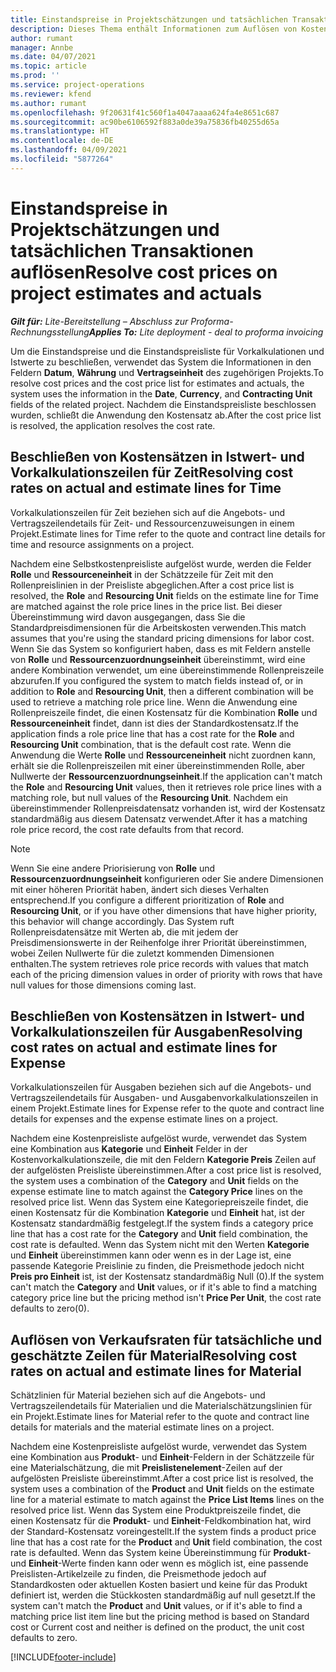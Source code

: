 ```yaml
---
title: Einstandspreise in Projektschätzungen und tatsächlichen Transaktionen auflösen
description: Dieses Thema enthält Informationen zum Auflösen von Kostenpreisen anhand von Projektschätzungen und Istdaten.
author: rumant
manager: Annbe
ms.date: 04/07/2021
ms.topic: article
ms.prod: ''
ms.service: project-operations
ms.reviewer: kfend
ms.author: rumant
ms.openlocfilehash: 9f20631f41c560f1a4047aaaa624fa4e8651c687
ms.sourcegitcommit: ac90be6106592f883a0de39a75836fb40255d65a
ms.translationtype: HT
ms.contentlocale: de-DE
ms.lasthandoff: 04/09/2021
ms.locfileid: "5877264"
---
```

# <a name="resolve-cost-prices-on-project-estimates-and-actuals"></a><span data-ttu-id="604b6-103">Einstandspreise in Projektschätzungen und tatsächlichen Transaktionen auflösen</span><span class="sxs-lookup"><span data-stu-id="604b6-103">Resolve cost prices on project estimates and actuals</span></span> 

<span data-ttu-id="604b6-104">_**Gilt für:** Lite-Bereitstellung – Abschluss zur Proforma-Rechnungsstellung_</span><span class="sxs-lookup"><span data-stu-id="604b6-104">_**Applies To:** Lite deployment - deal to proforma invoicing_</span></span>

<span data-ttu-id="604b6-105">Um die Einstandspreise und die Einstandspreisliste für Vorkalkulationen und Istwerte zu beschließen, verwendet das System die Informationen in den Feldern **Datum**, **Währung** und **Vertragseinheit** des zugehörigen Projekts.</span><span class="sxs-lookup"><span data-stu-id="604b6-105">To resolve cost prices and the cost price list for estimates and actuals, the system uses the information in the **Date**, **Currency**, and **Contracting Unit** fields of the related project.</span></span> <span data-ttu-id="604b6-106">Nachdem die Einstandspreisliste beschlossen wurden, schließt die Anwendung den Kostensatz ab.</span><span class="sxs-lookup"><span data-stu-id="604b6-106">After the cost price list is resolved, the application resolves the cost rate.</span></span>

## <a name="resolving-cost-rates-on-actual-and-estimate-lines-for-time"></a><span data-ttu-id="604b6-107">Beschließen von Kostensätzen in Istwert- und Vorkalkulationszeilen für Zeit</span><span class="sxs-lookup"><span data-stu-id="604b6-107">Resolving cost rates on actual and estimate lines for Time</span></span>

<span data-ttu-id="604b6-108">Vorkalkulationszeilen für Zeit beziehen sich auf die Angebots- und Vertragszeilendetails für Zeit- und Ressourcenzuweisungen in einem Projekt.</span><span class="sxs-lookup"><span data-stu-id="604b6-108">Estimate lines for Time refer to the quote and contract line details for time and resource assignments on a project.</span></span>

<span data-ttu-id="604b6-109">Nachdem eine Selbstkostenpreisliste aufgelöst wurde, werden die Felder **Rolle** und **Ressourceneinheit** in der Schätzzeile für Zeit mit den Rollenpreislinien in der Preisliste abgeglichen.</span><span class="sxs-lookup"><span data-stu-id="604b6-109">After a cost price list is resolved, the **Role** and **Resourcing Unit** fields on the estimate line for Time are matched against the role price lines in the price list.</span></span> <span data-ttu-id="604b6-110">Bei dieser Übereinstimmung wird davon ausgegangen, dass Sie die Standardpreisdimensionen für die Arbeitskosten verwenden.</span><span class="sxs-lookup"><span data-stu-id="604b6-110">This match assumes that you're using the standard pricing dimensions for labor cost.</span></span> <span data-ttu-id="604b6-111">Wenn Sie das System so konfiguriert haben, dass es mit Feldern anstelle von **Rolle** und **Ressourcenzuordnungseinheit** übereinstimmt, wird eine andere Kombination verwendet, um eine übereinstimmende Rollenpreiszeile abzurufen.</span><span class="sxs-lookup"><span data-stu-id="604b6-111">If you configured the system to match fields instead of, or in addition to **Role** and **Resourcing Unit**, then a different combination will be used to retrieve a matching role price line.</span></span> <span data-ttu-id="604b6-112">Wenn die Anwendung eine Rollenpreiszeile findet, die einen Kostensatz für die Kombination **Rolle** und **Ressourceneinheit** findet, dann ist dies der Standardkostensatz.</span><span class="sxs-lookup"><span data-stu-id="604b6-112">If the application finds a role price line that has a cost rate for the **Role** and **Resourcing Unit** combination, that is the default cost rate.</span></span> <span data-ttu-id="604b6-113">Wenn die Anwendung die Werte **Rolle** und **Ressourceneinheit** nicht zuordnen kann, erhält sie die Rollenpreiszeilen mit einer übereinstimmenden Rolle, aber Nullwerte der **Ressourcenzuordnungseinheit**.</span><span class="sxs-lookup"><span data-stu-id="604b6-113">If the application can't match the **Role** and **Resourcing Unit** values, then it retrieves role price lines with a matching role, but null values of the **Resourcing Unit**.</span></span> <span data-ttu-id="604b6-114">Nachdem ein übereinstimmender Rollenpreisdatensatz vorhanden ist, wird der Kostensatz standardmäßig aus diesem Datensatz verwendet.</span><span class="sxs-lookup"><span data-stu-id="604b6-114">After it has a matching role price record, the cost rate defaults from that record.</span></span> 

> [!NOTE]
> <span data-ttu-id="604b6-115">Wenn Sie eine andere Priorisierung von **Rolle** und **Ressourcenzuordnungseinheit** konfigurieren oder Sie andere Dimensionen mit einer höheren Priorität haben, ändert sich dieses Verhalten entsprechend.</span><span class="sxs-lookup"><span data-stu-id="604b6-115">If you configure a different prioritization of **Role** and **Resourcing Unit**, or if you have other dimensions that have higher priority, this behavior will change accordingly.</span></span> <span data-ttu-id="604b6-116">Das System ruft Rollenpreisdatensätze mit Werten ab, die mit jedem der Preisdimensionswerte in der Reihenfolge ihrer Priorität übereinstimmen, wobei Zeilen Nullwerte für die zuletzt kommenden Dimensionen enthalten.</span><span class="sxs-lookup"><span data-stu-id="604b6-116">The system retrieves role price records with values that match each of the pricing dimension values in order of priority with rows that have null values for those dimensions coming last.</span></span>

## <a name="resolving-cost-rates-on-actual-and-estimate-lines-for-expense"></a><span data-ttu-id="604b6-117">Beschließen von Kostensätzen in Istwert- und Vorkalkulationszeilen für Ausgaben</span><span class="sxs-lookup"><span data-stu-id="604b6-117">Resolving cost rates on actual and estimate lines for Expense</span></span>

<span data-ttu-id="604b6-118">Vorkalkulationszeilen für Ausgaben beziehen sich auf die Angebots- und Vertragszeilendetails für Ausgaben- und Ausgabenvorkalkulationszeilen in einem Projekt.</span><span class="sxs-lookup"><span data-stu-id="604b6-118">Estimate lines for Expense refer to the quote and contract line details for expenses and the expense estimate lines on a project.</span></span>

<span data-ttu-id="604b6-119">Nachdem eine Kostenpreisliste aufgelöst wurde, verwendet das System eine Kombination aus **Kategorie** und **Einheit** Felder in der Kostenvorkalkulationszeile, die mit den Feldern **Kategorie Preis** Zeilen auf der aufgelösten Preisliste übereinstimmen.</span><span class="sxs-lookup"><span data-stu-id="604b6-119">After a cost price list is resolved, the system uses a combination of the **Category** and **Unit** fields on the expense estimate line to match against the **Category Price** lines on the resolved price list.</span></span> <span data-ttu-id="604b6-120">Wenn das System eine Kategoriepreiszeile findet, die einen Kostensatz für die Kombination **Kategorie** und **Einheit** hat, ist der Kostensatz standardmäßig festgelegt.</span><span class="sxs-lookup"><span data-stu-id="604b6-120">If the system finds a category price line that has a cost rate for the **Category** and **Unit** field combination, the cost rate is defaulted.</span></span> <span data-ttu-id="604b6-121">Wenn das System nicht mit den Werten **Kategorie** und **Einheit** übereinstimmen kann oder wenn es in der Lage ist, eine passende Kategorie Preislinie zu finden, die Preismethode jedoch nicht **Preis pro Einheit** ist, ist der Kostensatz standardmäßig Null (0).</span><span class="sxs-lookup"><span data-stu-id="604b6-121">If the system can't match the **Category** and **Unit** values, or if it's able to find a matching category price line but the pricing method isn't **Price Per Unit**, the cost rate defaults to zero(0).</span></span>

## <a name="resolving-cost-rates-on-actual-and-estimate-lines-for-material"></a><span data-ttu-id="604b6-122">Auflösen von Verkaufsraten für tatsächliche und geschätzte Zeilen für Material</span><span class="sxs-lookup"><span data-stu-id="604b6-122">Resolving cost rates on actual and estimate lines for Material</span></span>

<span data-ttu-id="604b6-123">Schätzlinien für Material beziehen sich auf die Angebots- und Vertragszeilendetails für Materialien und die Materialschätzungslinien für ein Projekt.</span><span class="sxs-lookup"><span data-stu-id="604b6-123">Estimate lines for Material refer to the quote and contract line details for materials and the material estimate lines on a project.</span></span>

<span data-ttu-id="604b6-124">Nachdem eine Kostenpreisliste aufgelöst wurde, verwendet das System eine Kombination aus **Produkt**- und **Einheit**-Feldern in der Schätzzeile für eine Materialschätzung, die mit **Preislistenelement**-Zeilen auf der aufgelösten Preisliste übereinstimmt.</span><span class="sxs-lookup"><span data-stu-id="604b6-124">After a cost price list is resolved, the system uses a combination of the **Product** and **Unit** fields on the estimate line for a material estimate to match against the **Price List Items** lines on the resolved price list.</span></span> <span data-ttu-id="604b6-125">Wenn das System eine Produktpreiszeile findet, die einen Kostensatz für die **Produkt**- und **Einheit**-Feldkombination hat, wird der Standard-Kostensatz voreingestellt.</span><span class="sxs-lookup"><span data-stu-id="604b6-125">If the system finds a product price line that has a cost rate for the **Product** and **Unit** field combination, the cost rate is defaulted.</span></span> <span data-ttu-id="604b6-126">Wenn das System keine Übereinstimmung für **Produkt**- und **Einheit**-Werte finden kann oder wenn es möglich ist, eine passende Preislisten-Artikelzeile zu finden, die Preismethode jedoch auf Standardkosten oder aktuellen Kosten basiert und keine für das Produkt definiert ist, werden die Stückkosten standardmäßig auf null gesetzt.</span><span class="sxs-lookup"><span data-stu-id="604b6-126">If the system can't match the **Product** and **Unit** values, or if it's able to find a matching price list item line but the pricing method is based on Standard cost or Current cost and neither is defined on the product, the unit cost defaults to zero.</span></span>


[!INCLUDE[footer-include](../../includes/footer-banner.md)]
